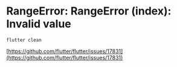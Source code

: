 # RangeError: RangeError \(index\): Invalid value

```
flutter clean
```



[https://github.com/flutter/flutter/issues/17831](https://github.com/flutter/flutter/issues/17831)



